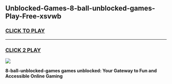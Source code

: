 
## Unblocked-Games-8-ball-unblocked-games-Play-Free-xsvwb
<h3>
<a href="https://premium76.site?title=8-ball-unblocked-games&ref=09A">CLICK TO PLAY</a></h3>
<hr>

<h3>
<a href="https://premium76.site?title=8-ball-unblocked-games&ref=09A">CLICK 2 PLAY</a>
  
</h3>

<a href="https://premium76.site?title=8-ball-unblocked-games&ref=09A"><img src="https://clearcache.store/games.png"></a>


**8-ball-unblocked-games games unblocked: Your Gateway to Fun and Accessible Online Gaming**
